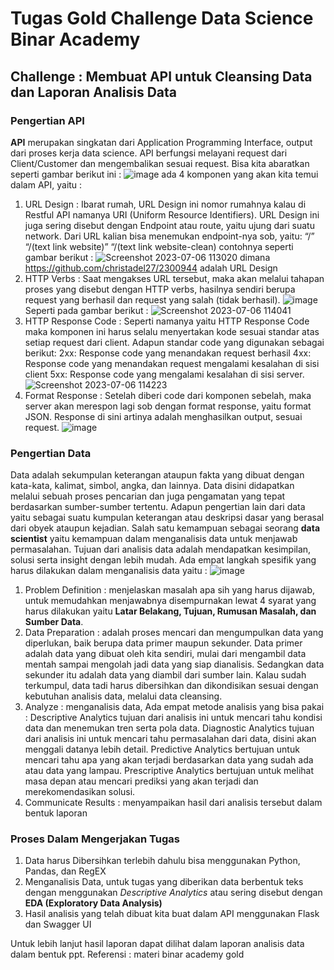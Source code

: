 # Tugas Gold Challenge Data Science Binar Academy
## Challenge : Membuat API untuk Cleansing Data dan Laporan Analisis Data
### Pengertian API
**API** merupakan singkatan dari Application Programming Interface, output dari proses kerja data science. API berfungsi melayani request dari Client/Customer dan mengembalikan sesuai request.
Bisa kita abaratkan seperti gambar berikut ini :
![image](https://github.com/christadel27/2300944_09_ADE_hate-speech_Challenge-Gold/assets/133072315/5f207ce2-0789-4d4d-b7ef-57324001165d)
ada 4 komponen yang akan kita temui dalam API, yaitu :
1. URL Design : Ibarat rumah, URL Design ini nomor rumahnya kalau di Restful API namanya URI (Uniform Resource Identifiers).
URL Design ini juga sering disebut dengan Endpoint atau route, yaitu ujung dari suatu network. Dari URL kalian bisa menemukan endpoint-nya sob, yaitu:
“/”
“/(text link website)”
“/(text link website-clean)
contohnya seperti gambar berikut :
![Screenshot 2023-07-06 113020](https://github.com/christadel27/2300944_09_ADE_hate-speech_Challenge-Gold/assets/133072315/ad41e206-73e1-40ad-b70c-35e2c563ef41)
dimana https://github.com/christadel27/2300944 adalah URL Design
2. HTTP Verbs : Saat mengakses URL tersebut, maka akan melalui tahapan proses yang disebut dengan HTTP verbs, hasilnya sendiri berupa request yang berhasil dan request yang salah (tidak berhasil).
![image](https://github.com/christadel27/2300944_09_ADE_hate-speech_Challenge-Gold/assets/133072315/be4c3338-e93b-4744-bb2c-eaaf8613d899)
Seperti pada gambar berikut :
![Screenshot 2023-07-06 114041](https://github.com/christadel27/2300944_09_ADE_hate-speech_Challenge-Gold/assets/133072315/d1bb4672-6968-4304-af3d-55d36d7e7e40)
4. HTTP Response Code : Seperti namanya yaitu HTTP Response Code maka komponen ini harus selalu menyertakan kode sesuai standar atas setiap request dari client. 
Adapun standar code yang digunakan sebagai berikut:
2xx: Response code yang menandakan request berhasil
4xx: Response code yang menandakan request mengalami kesalahan di sisi client
5xx: Response code yang mengalami kesalahan di sisi server.
![Screenshot 2023-07-06 114223](https://github.com/christadel27/2300944_09_ADE_hate-speech_Challenge-Gold/assets/133072315/ec4c2e7d-0624-4286-a2df-034c41cc14a3)
5. Format Response : Setelah diberi code dari komponen sebelah, maka server akan merespon lagi sob dengan format response, yaitu format JSON. 
Response di sini artinya adalah menghasilkan output, sesuai request. 
![image](https://github.com/christadel27/2300944_09_ADE_hate-speech_Challenge-Gold/assets/133072315/43de366d-dcfd-454b-8254-69fcfde44882)

### Pengertian Data
Data adalah sekumpulan keterangan ataupun fakta yang dibuat dengan kata-kata, kalimat, simbol, angka, dan lainnya. Data disini didapatkan melalui sebuah proses pencarian dan juga pengamatan yang tepat berdasarkan sumber-sumber tertentu. Adapun pengertian lain dari data yaitu sebagai suatu kumpulan keterangan atau deskripsi dasar yang berasal dari obyek ataupun kejadian.
Salah satu kemampuan sebagai seorang **data scientist** yaitu kemampuan dalam menganalisis data untuk menjawab permasalahan. Tujuan dari analisis data adalah mendapatkan kesimpilan, solusi serta insight dengan lebih mudah.
Ada empat langkah spesifik yang harus dilakukan dalam menganalisis data yaitu :
![image](https://github.com/christadel27/2300944_09_ADE_hate-speech_Challenge-Gold/assets/133072315/d08634eb-1a72-48e9-922e-be8dc50494f5)
1. Problem Definition : menjelaskan masalah apa sih yang harus dijawab, untuk memudahkan menjawabnya disempurnakan lewat 4 syarat yang harus dilakukan yaitu **Latar Belakang, Tujuan, Rumusan Masalah, dan Sumber Data**.
2. Data Preparation : adalah proses mencari dan mengumpulkan data yang diperlukan, baik berupa data primer maupun sekunder. Data primer adalah data yang dibuat oleh kita sendiri, mulai dari mengambil data mentah sampai mengolah jadi data yang siap dianalisis.
Sedangkan data sekunder itu adalah data yang diambil dari sumber lain. Kalau sudah terkumpul, data tadi harus dibersihkan dan dikondisikan sesuai dengan kebutuhan analisis data, melalui data cleansing.
3. Analyze : menganalisis data, Ada empat metode analisis yang bisa pakai :
   Descriptive Analytics tujuan dari analisis ini untuk mencari tahu kondisi data dan menemukan tren serta pola data.
   Diagnostic Analytics tujuan dari analisis ini untuk mencari tahu permasalahan dari data, disini akan menggali datanya lebih detail.
   Predictive Analytics bertujuan untuk mencari tahu apa yang akan terjadi berdasarkan data yang sudah ada atau data yang lampau.
   Prescriptive Analytics bertujuan untuk melihat masa depan atau mencari prediksi yang akan terjadi dan merekomendasikan solusi.
4. Communicate Results : menyampaikan hasil dari analisis tersebut dalam bentuk laporan
   
### Proses Dalam Mengerjakan Tugas
1. Data harus Dibersihkan terlebih dahulu bisa menggunakan Python, Pandas, dan RegEX
2. Menganalisis Data, untuk tugas yang diberikan data berbentuk teks dengan menggunakan _Descriptive Analytics_ atau sering disebut dengan **EDA (Exploratory Data Analysis)**
3. Hasil analisis yang telah dibuat kita buat dalam API menggunakan Flask dan Swagger UI

Untuk lebih lanjut hasil laporan dapat dilihat dalam laporan analisis data dalam bentuk ppt.
Referensi : materi binar academy gold
